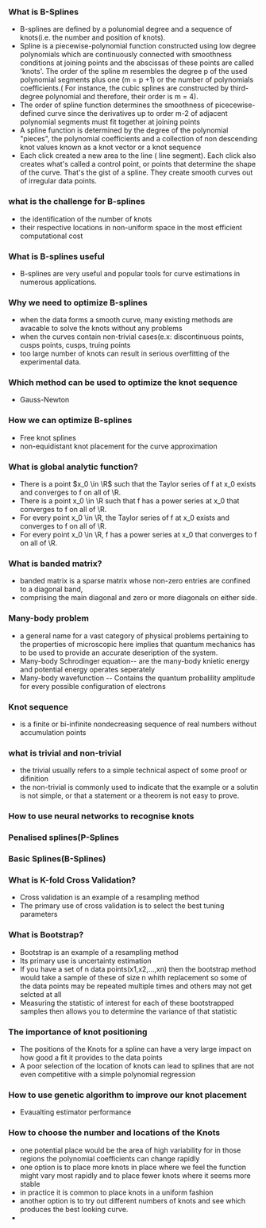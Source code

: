 ### What is B-Splines
* B-splines are defined by a polunomial degree and a sequence of knots(i.e. the number and position of knots).
* Spline is a piecewise-polynomial function constructed using low degree polynomials which are continuously connected with smoothness conditions at joining points and the abscissas of these points are called 'knots'. The order of the spline m resembles the degree p of the used polynomial segments plus one (m = p +1) or the number of polynomials coefficients.( For instance, the cubic splines are constructed by third-degree polynomial and therefore, their order is m = 4).
* The order of spline function determines the smoothness of picecewise-defined curve since the derivatives up to order m-2 of adjacent polynomial segments must fit together at joining points
*  A spline function is determined by the degree of the polynomial "pieces", the polynomial coefficients and a collection of non descending knot values known as a knot vector or a knot sequence
*  Each click created a new area to the line ( line segment). Each click also creates what's called a control point, or points that determine the shape of the curve. That's the gist of a spline. They create smooth curves out of irregular data points.
### what is the challenge for B-splines
* the identification of the number of knots 
* their respective locations in non-uniform space in the most efficient computational cost
### What is B-splines useful
* B-splines are very useful and popular tools for curve estimations in numerous applications.
### Why we need to optimize B-splines
* when the data forms a smooth curve, many existing methods are avacable to solve the knots without any problems
* when the curves contain non-trivial cases(e.x: discontinuous points, cusps points, cusps, truing points
* too large number of knots can result in serious overfitting of the experimental data.
### Which method can be used to optimize the knot sequence
* Gauss-Newton
### How we can optimize B-splines
* Free knot splines
* non-equidistant knot placement for the curve approximation 
### What is global analytic function?
* There is a point $x_0 \in \R$ such that the Taylor series of f at x_0 exists and converges to f on all of \R.
* There is a point x_0 \in \R such that f has a power series at x_0 that converges to f on all of \R.
* For every point x_0 \in \R, the Taylor series of f at x_0 exists and converges to f on all of \R.
* For every point x_0 \in \R, f has a power series at x_0 that converges to f on all of \R.
### What is banded matrix?
* banded matrix is a sparse matrix whose non-zero entries are confined to a diagonal band, 
* comprising the main diagonal and zero or more diagonals on either side.
### Many-body problem
* a general name for a vast category of physical problems pertaining to the properties of microscopic here implies that quantum mechanics has to be used to provide an accurate deseription of the system.
*  Many-body Schrodinger equation-- are the many-body knietic energy and potential energy operates seperately
*  Many-body wavefunction -- Contains the quantum probalility amplitude for every possible configuration of electrons
### Knot sequence
* is a finite or bi-infinite nondecreasing sequence of real numbers without accumulation points
### what is trivial and non-trivial
* the trivial usually refers to a simple technical aspect of some proof or difinition
* the non-trivial is commonly used to indicate that the example or a solutin is not simple, or that a statement or a theorem is not easy to prove.
### How to use neural networks to recognise knots
### Penalised splines(P-Splines
### Basic Splines(B-Splines)
### What is K-fold Cross Validation?
* Cross validation is an example of a resampling method
* The primary use of cross validation is to select the best tuning parameters
### What is Bootstrap?
* Bootstrap is an example of a resampling method
* Its primary use is uncertainty estimation
* If you have a set of n data points(x1,x2,...,xn) then the bootstrap method would take a sample of these of size n 
  whith replacement so some of the data points may be repeated multiple times and others may not get selcted at all
* Measuring the statistic of interest for each of these bootstrapped samples then allows you to determine the variance of that statistic
### The importance of knot positioning
* The positions of the Knots for a spline can have a very large impact on how good a fit it provides to the data points
* A poor selection of the location of knots can lead to splines that are not even competitive with a simple polynomial regression
### How to use genetic algorithm to improve our knot placement
* Evaualting estimator performance
### How to choose the number and locations of the Knots
* one potential place would be the area of high variability for in those regions the polynomial coefficients can change rapidly
* one option is to place more knots in place where we feel the function might vary most rapidly and to place fewer knots where it seems more stable
* in practice it is common to place knots in a uniform fashion
* another option is to try out different numbers of knots and see which produces the best looking curve.
* 
